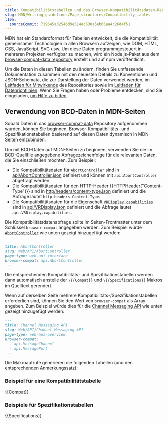 ```yaml
---
title: Kompatibilitätstabellen und das Browser-Kompatibilitätsdaten-Repository (BCD)
slug: MDN/Writing_guidelines/Page_structures/Compatibility_tables
l10n:
  sourceCommit: 719645a32546d9e514ac530a5eb66aa4c26d4f51
---
```


MDN hat ein Standardformat für Tabellen entwickelt, die die Kompatibilität gemeinsamer Technologien in allen Browsern aufzeigen, wie DOM, HTML, CSS, JavaScript, SVG usw. Um diese Daten programmgesteuert in mehreren Projekten verfügbar zu machen, wird ein Node.js-Paket aus dem [browser-compat-data repository](https://github.com/mdn/browser-compat-data) erstellt und auf npm veröffentlicht.

Um die Daten in diesen Tabellen zu ändern, finden Sie umfassende Dokumentation zusammen mit den neuesten Details zu Konventionen und JSON-Schemata, die zur Darstellung der Daten verwendet werden, im [Leitfaden für Mitwirkende](https://github.com/mdn/browser-compat-data/blob/main/docs/contributing.md) des Repositories sowie im [Leitfaden für Datenrichtlinien](https://github.com/mdn/browser-compat-data/blob/main/docs/data-guidelines/index.md).
Wenn Sie Fragen haben oder Probleme entdecken, sind Sie eingeladen, [um Hilfe zu bitten](/de/docs/MDN/Community/Communication_channels).

## Verwendung von BCD-Daten in MDN-Seiten

Sobald Daten in das [browser-compat-data](https://github.com/mdn/browser-compat-data) Repository aufgenommen wurden, können Sie beginnen, Browser-Kompatibilitäts- und Spezifikationstabellen basierend auf diesen Daten dynamisch in MDN-Seiten einzubinden.

Um mit BCD-Daten auf MDN-Seiten zu beginnen, verwenden Sie die im BCD-Quellfile angegebene Abfragezeichenfolge für die relevanten Daten, die Sie einschließen möchten.
Zum Beispiel:

- Die Kompatibilitätsdaten für [`AbortController`](/de/docs/Web/API/AbortController) sind in [api/AbortController.json](https://github.com/mdn/browser-compat-data/blob/main/api/AbortController.json) definiert und können mit `api.AbortController` abgefragt werden.
- Die Kompatibilitätsdaten für den HTTP-Header {{HTTPHeader("Content-Type")}} sind in [http/headers/content-type.json](https://github.com/mdn/browser-compat-data/blob/main/http/headers/Content-Type.json) definiert und die Abfrage lautet `http.headers.Content-Type`.
- Die Kompatibilitätsdaten für die Eigenschaft [`VRDisplay.capabilities`](/de/docs/Web/API/VRDisplay/capabilities) sind in [api/VRDisplay.json](https://github.com/mdn/browser-compat-data/blob/main/api/VRDisplay.json) definiert und die Abfrage lautet `api.VRDisplay.capabilities`.

Die Kompatibilitätsdatenabfrage sollte im Seiten-Frontmatter unter dem Schlüssel `browser-compat` angegeben werden. Zum Beispiel würde [`AbortController`](/de/docs/Web/API/AbortController) wie unten gezeigt hinzugefügt werden:

```md
---
title: AbortController
slug: Web/API/AbortController
page-type: web-api-interface
browser-compat: api.AbortController
---
```

Die entsprechenden Kompatibilitäts- und Spezifikationstabellen werden dann automatisch anstelle der `\{{Compat}}` und `\{{Specifications}}` Makros im Quelltext gerendert.

Wenn auf derselben Seite mehrere Kompatibilitäts-/Spezi­fikationstabellen erforderlich sind, können Sie den Wert von `browser-compat` als Array angeben. Zum Beispiel würde dies für die [Channel Messaging API](/de/docs/Web/API/Channel_Messaging_API) wie unten gezeigt hinzugefügt werden:

```md
---
title: Channel Messaging API
slug: Web/API/Channel_Messaging_API
page-type: web-api-overview
browser-compat:
  - api.MessageChannel
  - api.MessagePort
---
```

Die Makroaufrufe generieren die folgenden Tabellen (und den entsprechenden Anmerkungssatz):

### Beispiel für eine Kompatibilitätstabelle

{{Compat}}

### Beispiele für Spezifikationstabellen

{{Specifications}}

